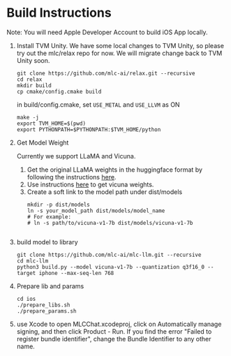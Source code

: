 # Build Instructions

Note: You will need Apple Developer Account to build iOS App locally.

1. Install TVM Unity. 
    We have some local changes to TVM Unity, so please try out the mlc/relax repo for now. We will migrate change back to TVM Unity soon.

    ```
    git clone https://github.com/mlc-ai/relax.git --recursive
    cd relax
    mkdir build
    cp cmake/config.cmake build
    ```
    in build/config.cmake, set `USE_METAL` and `USE_LLVM` as ON
    ```
    make -j
    export TVM_HOME=$(pwd)
    export PYTHONPATH=$PYTHONPATH:$TVM_HOME/python
    ```

2. Get Model Weight

    Currently we support LLaMA and Vicuna.

    1. Get the original LLaMA weights in the huggingface format by following the instructions [here](https://huggingface.co/docs/transformers/main/model_doc/llama).
    2. Use instructions [here](https://github.com/lm-sys/FastChat#vicuna-weights) to get vicuna weights.
    3. Create a soft link to the model path under dist/models
        ```shell
        mkdir -p dist/models
        ln -s your_model_path dist/models/model_name
        # For example:
        # ln -s path/to/vicuna-v1-7b dist/models/vicuna-v1-7b


3. build model to library
    ```
    git clone https://github.com/mlc-ai/mlc-llm.git --recursive
    cd mlc-llm
    python3 build.py --model vicuna-v1-7b --quantization q3f16_0 --target iphone --max-seq-len 768
    ```
4. Prepare lib and params
    ```
    cd ios
    ./prepare_libs.sh
    ./prepare_params.sh
    ```


5. use Xcode to open MLCChat.xcodeproj, click on Automatically manage signing, and then click Product - Run. 
If you find the error "Failed to register bundle identifier", change the Bundle Identifier to any other name.
